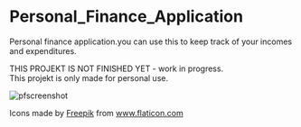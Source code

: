 # Personal_Finance_Application
Personal finance application.you can use this to keep track of your incomes and expenditures.

THIS PROJEKT IS NOT FINISHED YET - work in progress.	
This projekt is only made for personal use.

![pfscreenshot](https://user-images.githubusercontent.com/48715807/130959170-51d08956-c658-4bd4-8283-c74f63056708.jpeg)

<div>Icons made by <a href="https://www.freepik.com" title="Freepik">Freepik</a> from <a href="https://www.flaticon.com/" title="Flaticon">www.flaticon.com</a></div>

